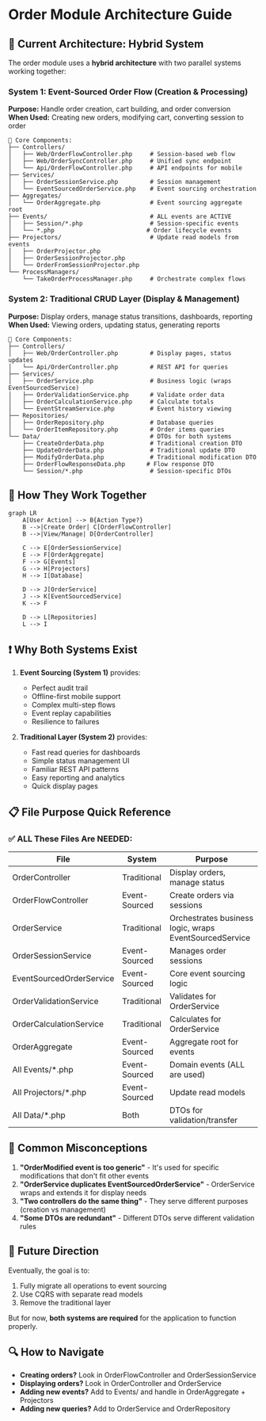 # Order Module Architecture Guide

## 🎯 Current Architecture: Hybrid System

The order module uses a **hybrid architecture** with two parallel systems working together:

### System 1: Event-Sourced Order Flow (Creation & Processing)
**Purpose:** Handle order creation, cart building, and order conversion  
**When Used:** Creating new orders, modifying cart, converting session to order

```
📁 Core Components:
├── Controllers/
│   ├── Web/OrderFlowController.php     # Session-based web flow
│   ├── Web/OrderSyncController.php     # Unified sync endpoint
│   └── Api/OrderFlowController.php     # API endpoints for mobile
├── Services/
│   ├── OrderSessionService.php         # Session management
│   └── EventSourcedOrderService.php    # Event sourcing orchestration
├── Aggregates/
│   └── OrderAggregate.php              # Event sourcing aggregate root
├── Events/                             # ALL events are ACTIVE
│   ├── Session/*.php                   # Session-specific events
│   └── *.php                          # Order lifecycle events
├── Projectors/                         # Update read models from events
│   ├── OrderProjector.php
│   ├── OrderSessionProjector.php
│   └── OrderFromSessionProjector.php
└── ProcessManagers/
    └── TakeOrderProcessManager.php     # Orchestrate complex flows
```

### System 2: Traditional CRUD Layer (Display & Management)
**Purpose:** Display orders, manage status transitions, dashboards, reporting  
**When Used:** Viewing orders, updating status, generating reports

```
📁 Core Components:
├── Controllers/
│   ├── Web/OrderController.php         # Display pages, status updates
│   └── Api/OrderController.php         # REST API for queries
├── Services/
│   ├── OrderService.php                # Business logic (wraps EventSourcedService)
│   ├── OrderValidationService.php      # Validate order data
│   ├── OrderCalculationService.php     # Calculate totals
│   └── EventStreamService.php          # Event history viewing
├── Repositories/
│   ├── OrderRepository.php             # Database queries
│   └── OrderItemRepository.php         # Order items queries
└── Data/                               # DTOs for both systems
    ├── CreateOrderData.php             # Traditional creation DTO
    ├── UpdateOrderData.php             # Traditional update DTO
    ├── ModifyOrderData.php             # Traditional modification DTO
    ├── OrderFlowResponseData.php      # Flow response DTO
    └── Session/*.php                   # Session-specific DTOs
```

## 🔄 How They Work Together

```mermaid
graph LR
    A[User Action] --> B{Action Type?}
    B -->|Create Order| C[OrderFlowController]
    B -->|View/Manage| D[OrderController]
    
    C --> E[OrderSessionService]
    E --> F[OrderAggregate]
    F --> G[Events]
    G --> H[Projectors]
    H --> I[Database]
    
    D --> J[OrderService]
    J --> K[EventSourcedService]
    K --> F
    
    D --> L[Repositories]
    L --> I
```

## ❗ Why Both Systems Exist

1. **Event Sourcing (System 1)** provides:
   - Perfect audit trail
   - Offline-first mobile support
   - Complex multi-step flows
   - Event replay capabilities
   - Resilience to failures

2. **Traditional Layer (System 2)** provides:
   - Fast read queries for dashboards
   - Simple status management UI
   - Familiar REST API patterns
   - Easy reporting and analytics
   - Quick display pages

## 📋 File Purpose Quick Reference

### ✅ ALL These Files Are NEEDED:

| File | System | Purpose |
|------|--------|---------|
| OrderController | Traditional | Display orders, manage status |
| OrderFlowController | Event-Sourced | Create orders via sessions |
| OrderService | Traditional | Orchestrates business logic, wraps EventSourcedService |
| OrderSessionService | Event-Sourced | Manages order sessions |
| EventSourcedOrderService | Event-Sourced | Core event sourcing logic |
| OrderValidationService | Traditional | Validates for OrderService |
| OrderCalculationService | Traditional | Calculates for OrderService |
| OrderAggregate | Event-Sourced | Aggregate root for events |
| All Events/*.php | Event-Sourced | Domain events (ALL are used) |
| All Projectors/*.php | Event-Sourced | Update read models |
| All Data/*.php | Both | DTOs for validation/transfer |

## 🚫 Common Misconceptions

1. **"OrderModified event is too generic"** - It's used for specific modifications that don't fit other events
2. **"OrderService duplicates EventSourcedOrderService"** - OrderService wraps and extends it for display needs
3. **"Two controllers do the same thing"** - They serve different purposes (creation vs management)
4. **"Some DTOs are redundant"** - Different DTOs serve different validation rules

## 🎯 Future Direction

Eventually, the goal is to:
1. Fully migrate all operations to event sourcing
2. Use CQRS with separate read models
3. Remove the traditional layer

But for now, **both systems are required** for the application to function properly.

## 🔍 How to Navigate

- **Creating orders?** Look in OrderFlowController and OrderSessionService
- **Displaying orders?** Look in OrderController and OrderService  
- **Adding new events?** Add to Events/ and handle in OrderAggregate + Projectors
- **Adding new queries?** Add to OrderService and OrderRepository